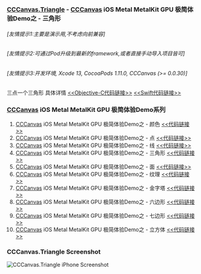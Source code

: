 ### [CCCanvas.Triangle](https://github.com/ccworld1000/CCCanvas.Triangle) - [CCCanvas](https://github.com/ccworld1000/CCCanvas) iOS Metal MetalKit GPU 极简体验Demo之 - 三角形

###### [友情提示1:主要是演示用,不考虑向前兼容]
###### [友情提示2:可通过Pod升级到最新的framework,或者直接手动导入项目皆可]
###### [友情提示3:开发环境, Xcode 13, CocoaPods 1.11.0, CCCanvas (>= 0.0.30)]
三点一个三角形 具体详情  [<<Objective-C代码链接>>](https://github.com/ccworld1000/CCCanvas.Triangle/CCCanvas.Triangle.OC)  [<<Swift代码链接>>](https://github.com/ccworld1000/CCCanvas.Triangle/CCCanvas.Triangle.Swift) 

### [CCCanvas](https://github.com/ccworld1000/CCCanvas) iOS Metal MetalKit GPU 极简体验Demo系列
1. [CCCanvas](https://github.com/ccworld1000/CCCanvas) iOS Metal MetalKit GPU 极简体验Demo之 - 颜色 [<<代码链接>>](https://github.com/ccworld1000/CCCanvas.Color)
2. [CCCanvas](https://github.com/ccworld1000/CCCanvas) iOS Metal MetalKit GPU 极简体验Demo之 - 点 [<<代码链接>>](https://github.com/ccworld1000/CCCanvas.Point)
3. [CCCanvas](https://github.com/ccworld1000/CCCanvas) iOS Metal MetalKit GPU 极简体验Demo之 - 线 [<<代码链接>>](https://github.com/ccworld1000/CCCanvas.Line)
4. [CCCanvas](https://github.com/ccworld1000/CCCanvas) iOS Metal MetalKit GPU 极简体验Demo之 - 三角形 [<<代码链接>>](https://github.com/ccworld1000/CCCanvas.Triangle)
5. [CCCanvas](https://github.com/ccworld1000/CCCanvas) iOS Metal MetalKit GPU 极简体验Demo之 - 面 [<<代码链接>>](https://github.com/ccworld1000/CCCanvas.Plane)
6. [CCCanvas](https://github.com/ccworld1000/CCCanvas) iOS Metal MetalKit GPU 极简体验Demo之 - 纹理 [<<代码链接>>](https://github.com/ccworld1000/CCCanvas.Texture)
7. [CCCanvas](https://github.com/ccworld1000/CCCanvas) iOS Metal MetalKit GPU 极简体验Demo之 - 金字塔 [<<代码链接>>](https://github.com/ccworld1000/CCCanvas.Pyamid)
8. [CCCanvas](https://github.com/ccworld1000/CCCanvas) iOS Metal MetalKit GPU 极简体验Demo之 - 六边形 [<<代码链接>>](https://github.com/ccworld1000/CCCanvas.Hexagon)
9. [CCCanvas](https://github.com/ccworld1000/CCCanvas) iOS Metal MetalKit GPU 极简体验Demo之 - 七边形 [<<代码链接>>](https://github.com/ccworld1000/CCCanvas.Heptagonal)
10. [CCCanvas](https://github.com/ccworld1000/CCCanvas) iOS Metal MetalKit GPU 极简体验Demo之 - 立方体 [<<代码链接>>](https://github.com/ccworld1000/CCCanvas.Cube)

### CCCanvas.Triangle Screenshot

![CCCanvas.Triangle iPhone Screenshot](https://raw.github.com/ccworld1000/CCCanvas.Screenshot/main/CCCanvas.Triangle.jpg?raw=true)


